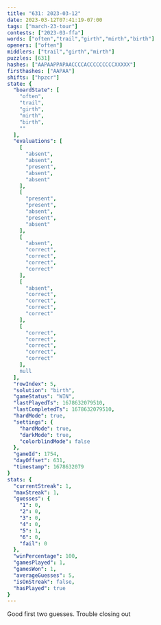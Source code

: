 ```yaml
---
title: "631: 2023-03-12"
date: 2023-03-12T07:41:19-07:00
tags: ["march-23-tour"]
contests: ["2023-03-ffa"]
words: ["often","trail","girth","mirth","birth"]
openers: ["often"]
middlers: ["trail","girth","mirth"]
puzzles: [631]
hashes: ["AAPAAPPAPAACCCCACCCCCCCCCXXXXX"]
firsthashes: ["AAPAA"]
shifts: ["hpzcr"]
state: {
  "boardState": [
    "often",
    "trail",
    "girth",
    "mirth",
    "birth",
    ""
  ],
  "evaluations": [
    [
      "absent",
      "absent",
      "present",
      "absent",
      "absent"
    ],
    [
      "present",
      "present",
      "absent",
      "present",
      "absent"
    ],
    [
      "absent",
      "correct",
      "correct",
      "correct",
      "correct"
    ],
    [
      "absent",
      "correct",
      "correct",
      "correct",
      "correct"
    ],
    [
      "correct",
      "correct",
      "correct",
      "correct",
      "correct"
    ],
    null
  ],
  "rowIndex": 5,
  "solution": "birth",
  "gameStatus": "WIN",
  "lastPlayedTs": 1678632079510,
  "lastCompletedTs": 1678632079510,
  "hardMode": true,
  "settings": {
    "hardMode": true,
    "darkMode": true,
    "colorblindMode": false
  },
  "gameId": 1754,
  "dayOffset": 631,
  "timestamp": 1678632079
}
stats: {
  "currentStreak": 1,
  "maxStreak": 1,
  "guesses": {
    "1": 0,
    "2": 0,
    "3": 0,
    "4": 0,
    "5": 1,
    "6": 0,
    "fail": 0
  },
  "winPercentage": 100,
  "gamesPlayed": 1,
  "gamesWon": 1,
  "averageGuesses": 5,
  "isOnStreak": false,
  "hasPlayed": true
}
---
```

<!-- more -->
Good first two guesses. Trouble closing out

